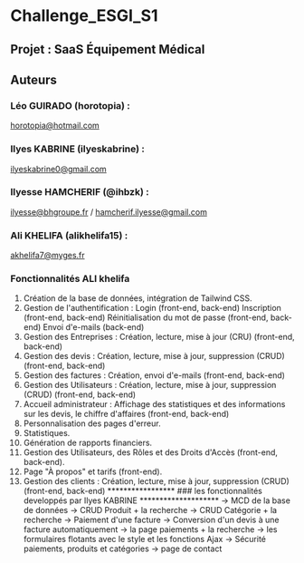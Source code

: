 # Challenge_ESGI_S1
## Projet : SaaS Équipement Médical  

## Auteurs
### Léo GUIRADO (horotopia) : 
horotopia@hotmail.com
### Ilyes KABRINE (ilyeskabrine) : 
ilyeskabrine0@gmail.com  
### Ilyesse HAMCHERIF (@ihbzk) : 
ilyesse@bhgroupe.fr / hamcherif.ilyesse@gmail.com
### Ali KHELIFA (alikhelifa15) : 
akhelifa7@myges.fr


### Fonctionnalités ALI khelifa
1. Création de la base de données, intégration de Tailwind CSS.
2. Gestion de l'authentification :
     Login (front-end, back-end)
     Inscription (front-end, back-end)
     Réinitialisation du mot de passe (front-end, back-end)
     Envoi d'e-mails (back-end)
3. Gestion des Entreprises :
     Création, lecture, mise à jour (CRU) (front-end, back-end)
4. Gestion des devis :
    Création, lecture, mise à jour, suppression (CRUD) (front-end, back-end)
5. Gestion des factures :
    Création, envoi d'e-mails (front-end, back-end)
8. Gestion des Utilisateurs :
    Création, lecture, mise à jour, suppression (CRUD) (front-end, back-end)
9. Accueil administrateur :
      Affichage des statistiques et des informations sur les devis, le chiffre d'affaires (front-end, back-end)
10. Personnalisation des pages d'erreur.
11. Statistiques.
12. Génération de rapports financiers.
13. Gestion des Utilisateurs, des Rôles et des Droits d'Accès (front-end, back-end).
14. Page "À propos" et tarifs (front-end).
15. Gestion des clients :
    Création, lecture, mise à jour, suppression (CRUD) (front-end, back-end)
*****************   ### les fonctionnalités developpés par Ilyes KABRINE  ********************
-> MCD de la base de données 
-> CRUD Produit + la recherche
-> CRUD Catégorie + la recherche
-> Paiement d'une facture
-> Conversion d'un devis à une facture automatiquement
-> la page paiements + la recherche
-> les formulaires flotants avec le style et les fonctions Ajax
-> Sécurité paiements, produits et catégories 
-> page de contact  
